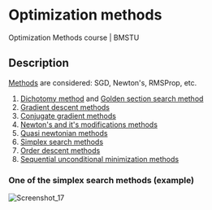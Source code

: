 # Optimization methods
Optimization Methods course | BMSTU

## Description
[Methods](https://github.com/v-mk-s/optimization-methods/tree/master/methods) are considered: SGD, Newton's, RMSProp, etc.

1. [Dichotomy method](https://github.com/v-mk-s/optimization-methods/blob/master/methods/Lab1_1dichotomy.m) and [Golden section search method](https://github.com/v-mk-s/optimization-methods/blob/master/methods/Lab1_2Golden_section_search.m)
2. [Gradient descent methods](https://github.com/v-mk-s/optimization-methods/blob/master/methods/Lab2_gradient_descent.m)
3. [Conjugate gradient methods](https://github.com/v-mk-s/optimization-methods/blob/master/methods/Lab3_conjugate_gradient_methods.m)
4. [Newton's and it's modifications methods](https://github.com/v-mk-s/optimization-methods/blob/master/methods/Lab4_Newton_s_methods_and_mods.m)
5. [Quasi newtonian methods](https://github.com/v-mk-s/optimization-methods/blob/master/methods/Lab5_quasi_newtonian_methods.m)
6. [Simplex search methods](https://github.com/v-mk-s/optimization-methods/blob/master/methods/Lab6_simplex_search_methods.m)
7. [Order descent methods](https://github.com/v-mk-s/optimization-methods/blob/master/methods/Lab7_0order_descent_methods.m)
8. [Sequential unconditional minimization methods](https://github.com/v-mk-s/optimization-methods/blob/master/methods/Lab8_sequential_unconditional_minimization_methods.m)

### One of the simplex search methods (example)
![Screenshot_17](https://user-images.githubusercontent.com/32800793/155900845-9f5abcbe-22c4-4376-9e88-d097e4898b85.png)
